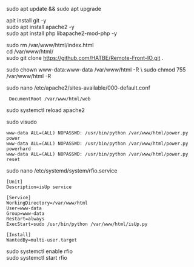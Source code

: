 sudo apt update && sudo apt upgrade

apit install git -y \
sudo apt install apache2 -y \
sudo apt install php libapache2-mod-php -y

sudo rm /var/www/html/index.html \
cd /var/www/html/ \
sudo git clone https://github.com/HATBE/Remote-Front-IO.git .

sudo chown www-data:www-data /var/www/html -R \ 
sudo chmod 755 /var/www/html -R

sudo nano /etc/apache2/sites-available/000-default.conf

``` text
 DocumentRoot /var/www/html/web
```

sudo systemctl reload apache2

sudo visudo

``` text
www-data ALL=(ALL) NOPASSWD: /usr/bin/python /var/www/html/power.py power
www-data ALL=(ALL) NOPASSWD: /usr/bin/python /var/www/html/power.py powerhard
www-data ALL=(ALL) NOPASSWD: /usr/bin/python /var/www/html/power.py reset
```

sudo nano /etc/systemd/system/rfio.service

``` text
[Unit]
Description=isUp service

[Service]
WorkingDirectory=/var/www/html
User=www-data
Group=www-data
Restart=always
ExecStart=sudo /usr/bin/python /var/www/html/isUp.py

[Install]
WantedBy=multi-user.target
```

sudo systemctl enable rfio \
sudo systemctl start rfio
